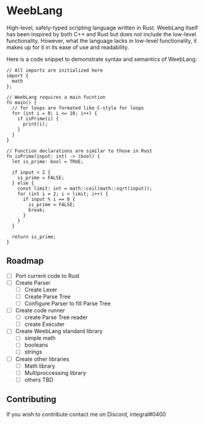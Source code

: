 # WeebLang
High-level, safely-typed scripting language written in Rust.
WeebLang itself has been inspired by both C++ and Rust but does not include the low-level functionality.
However, what the language lacks in low-level functionality, it makes up for it in its ease of use and readability.

Here is a code snippet to demonstrate syntax and semantics of WeebLang:
```
// All imports are initialized here
import {
  math
};

// WeebLang requires a main fucntion
fn main() {
  // for loops are formated like C-style for loops
  for (int i = 0; i <= 10; i++) {
    if isPrime(i) {
      print(i);
    }
  }
}

// Function declarations are similar to those in Rust
fn isPrime(input: int) -> (bool) {
  let is_prime: bool = TRUE;

  if input < 2 {
    is_prime = FALSE;
  } else {
    const limit: int = math::ceil(math::sqrt(input));
    for (int i = 2; i < limit; i++) {
      if input % i == 0 {
        is_prime = FALSE;
        break;
      }
    }
  }

  return is_prime;
}
```

## Roadmap
- [ ] Port current code to Rust
- [ ] Create Parser
  - [ ] Create Lexer
  - [ ] Create Parse Tree
  - [ ] Configure Parser to fill Parse Tree
- [ ] Create code runner
  - [ ] create Parse Tree reader
  - [ ] create Executer
- [ ] Create WeebLang standard library
  - [ ] simple math
  - [ ] booleans
  - [ ] strings
- [ ] Create other libraries
  - [ ] Math library
  - [ ] Multiproccessing library
  - [ ] others TBD

## Contributing
If you wish to contribute contact me on Discord, integral#0400
